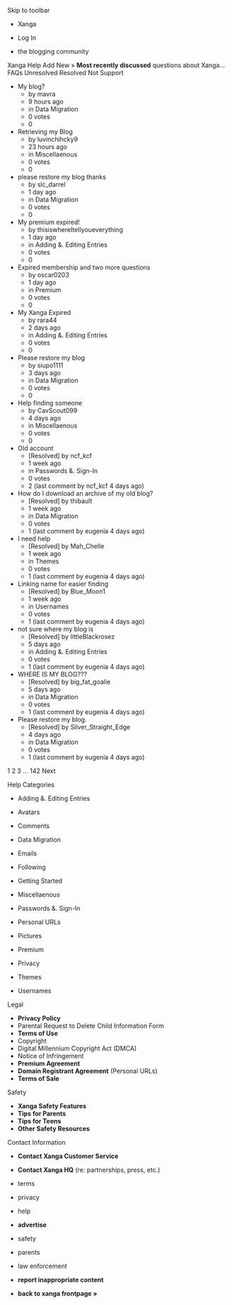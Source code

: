 Skip to toolbar

*   Xanga

*   Log In

*   the blogging community

Xanga Help Add New » **Most recently discussed** questions about Xanga… FAQs Unresolved Resolved Not Support

*   My blog?
    *   by mavra
    *   9 hours ago
    *   in Data Migration
    *   0 votes
    *   0
*   Retrieving my Blog
    *   by luvinchihcky9
    *   23 hours ago
    *   in Miscellaenous
    *   0 votes
    *   0
*   please restore my blog thanks
    *   by slc\_darrel
    *   1 day ago
    *   in Data Migration
    *   0 votes
    *   0
*   My premium expired!
    *   by thisiswhereItellyoueverything
    *   1 day ago
    *   in Adding &. Editing Entries
    *   0 votes
    *   0
*   Expired membership and two more questions
    *   by oscar0203
    *   1 day ago
    *   in Premium
    *   0 votes
    *   0
*   My Xanga Expired
    *   by rara44
    *   2 days ago
    *   in Adding &. Editing Entries
    *   0 votes
    *   0
*   Please restore my blog
    *   by siupo1111
    *   3 days ago
    *   in Data Migration
    *   0 votes
    *   0
*   Help finding someone
    *   by CavScout099
    *   4 days ago
    *   in Miscellaenous
    *   0 votes
    *   0
*   Old account
    *   \[Resolved\] by ncf\_kcf
    *   1 week ago
    *   in Passwords &. Sign-In
    *   0 votes
    *   2 (last comment by ncf\_kcf 4 days ago)
*   How do I download an archive of my old blog?
    *   \[Resolved\] by thibault
    *   1 week ago
    *   in Data Migration
    *   0 votes
    *   1 (last comment by eugenia 4 days ago)
*   I need help
    *   \[Resolved\] by Mah\_Chelle
    *   1 week ago
    *   in Themes
    *   0 votes
    *   1 (last comment by eugenia 4 days ago)
*   Linking name for easier finding
    *   \[Resolved\] by Blue\_Moon1
    *   1 week ago
    *   in Usernames
    *   0 votes
    *   1 (last comment by eugenia 4 days ago)
*   not sure where my blog is
    *   \[Resolved\] by littleBlackrosez
    *   5 days ago
    *   in Adding &. Editing Entries
    *   0 votes
    *   1 (last comment by eugenia 4 days ago)
*   WHERE IS MY BLOG???
    *   \[Resolved\] by big\_fat\_goalie
    *   5 days ago
    *   in Data Migration
    *   0 votes
    *   1 (last comment by eugenia 4 days ago)
*   Please restore my blog.
    *   \[Resolved\] by Silver\_Straight\_Edge
    *   4 days ago
    *   in Data Migration
    *   0 votes
    *   1 (last comment by eugenia 4 days ago)

1 2 3 ... 142 Next

Help Categories

*   Adding &. Editing Entries
*   Avatars
*   Comments
*   Data Migration
*   Emails
*   Following
*   Getting Started
*   Miscellaenous

*   Passwords &. Sign-In
*   Personal URLs
*   Pictures
*   Premium
*   Privacy
*   Themes
*   Usernames

Legal

*   **Privacy Policy**
*   Parental Request to Delete Child Information Form
*   **Terms of Use**
*   Copyright
*   Digital Millennium Copyright Act (DMCA)
*   Notice of Infringement
*   **Premium Agreement**
*   **Domain Registrant Agreement** (Personal URLs)
*   **Terms of Sale**

Safety

*   **Xanga Safety Features**
*   **Tips for Parents**
*   **Tips for Teens**
*   **Other Safety Resources**

Contact Information

*   **Contact Xanga Customer Service**
*   **Contact Xanga HQ** (re: partnerships, press, etc.)

*   terms
*   privacy
*   help
*   **advertise**

*   safety
*   parents
*   law enforcement
*   **report inappropriate content**

*   **back to xanga frontpage »**